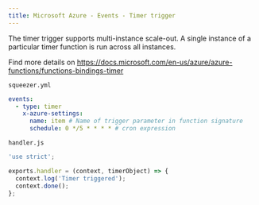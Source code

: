 ```yaml
---
title: Microsoft Azure - Events - Timer trigger
---
```


The timer trigger supports multi-instance scale-out. A single instance of a particular timer function is run across all instances.

Find more details on https://docs.microsoft.com/en-us/azure/azure-functions/functions-bindings-timer

`squeezer.yml`

```yaml
events:
  - type: timer
    x-azure-settings:
      name: item # Name of trigger parameter in function signature
      schedule: 0 */5 * * * * # cron expression
```

`handler.js`

```javascript
'use strict';

exports.handler = (context, timerObject) => {
  context.log('Timer triggered');
  context.done();
};
```
